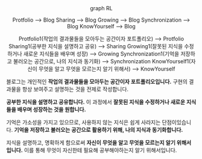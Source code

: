 <center><div class="mermaid">
graph RL

Protfolio --> Blog
Sharing --> Blog
Growing --> Blog
Synchronization --> Blog
KnowYourself --> Blog

Protfolio1(작업의 결과물들을 모아두는 공간이자 포트폴리오) --> Protfolio
Sharing1(공부한 지식을 설명하고 공유) --> Sharing
Growing1(잘못된 지식을 수정하거나 새로운 지식들을 배우며 성장) --> Growing
Synchronization1(기억을 저장하고 불러오는 공간으로, 나의 지식과 동기화) --> Synchronization
KnowYourself1(자신이 무엇을 알고 무엇을 모르는지 알기 위해서) --> KnowYourself
</div></center>

블로그는 개인적인 **작업의 결과물들을 모아두는 공간이자 포트폴리오입니다.** 구현의 결과물을 항상 보여주고 설명하는 것을 전제로 작성합니다.

**공부한 지식을 설명하고 공유합니다.** 이 과정에서 **잘못된 지식을 수정하거나 새로운 지식들을 배우며 성장하는 것을 원합니다.**

기억은 가소성을 가지고 있으므로, 사용하지 않는 지식은 쉽게 사라지는 단점이있습니다. **기억을 저장하고 불러오는 공간으로 활용하기 위해, 나의 지식과 동기화합니다.**

지식을 설명하고, 명확하게 함으로써 **자신이 무엇을 알고 무엇을 모르는지 알기 위해서 입니다.** 이를 통해 무엇이 자신한테 필요해 공부해야하는지 알기 위해서입니다.